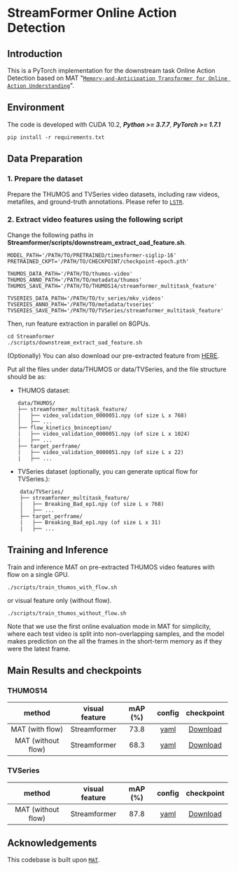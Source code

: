 # StreamFormer Online Action Detection

## Introduction

This is a PyTorch implementation for the downstream task Online Action Detection based on MAT "[`Memory-and-Anticipation Transformer for Online Action Understanding`](https://echo0125.github.io/mat/)".

## Environment

The code is developed with CUDA 10.2, ***Python >= 3.7.7***, ***PyTorch >= 1.7.1***

```
pip install -r requirements.txt
```

## Data Preparation 

### 1. Prepare the dataset

Prepare the THUMOS and TVSeries video datasets, including raw videos, metafiles, and ground-truth annotations. Please refer to [`LSTR`](https://github.com/amazon-research/long-short-term-transformer#data-preparation).

### 2. Extract video features using the following script
Change the following paths in **Streamformer/scripts/downstream_extract_oad_feature.sh**. 
```
MODEL_PATH='/PATH/TO/PRETRAINED/timesformer-siglip-16'
PRETRAINED_CKPT='/PATH/TO/CHECKPOINT/checkpoint-epoch.pth'

THUMOS_DATA_PATH='/PATH/TO/thumos-video'
THUMOS_ANNO_PATH='/PATH/TO/metadata/thumos'
THUMOS_SAVE_PATH='/PATH/TO/THUMOS14/streamformer_multitask_feature'

TVSERIES_DATA_PATH='/PATH/TO/tv_series/mkv_videos'
TVSERIES_ANNO_PATH='/PATH/TO/metadata/tvseries' 
TVSERIES_SAVE_PATH='/PATH/TO/TVSeries/streamformer_multitask_feature'
```

Then, run feature extraction in parallel on 8GPUs. 
```
cd Streamformer
./scripts/downstream_extract_oad_feature.sh
```

(Optionally) You can also download our pre-extracted feature from [HERE](xxxx).

Put all the files under data/THUMOS or data/TVSeries, and the file structure should be as:

* THUMOS dataset:
    ```
    data/THUMOS/
    ├── streamformer_multitask_feature/
    |   ├── video_validation_0000051.npy (of size L x 768)
    │   ├── ...
    ├── flow_kinetics_bninception/
    |   ├── video_validation_0000051.npy (of size L x 1024)
    |   ├── ...
    ├── target_perframe/
    |   ├── video_validation_0000051.npy (of size L x 22)
    |   ├── ...
    ```
* TVSeries dataset (optionally, you can generate optical flow for TVSeries.):
```
    data/TVSeries/
    ├── streamformer_multitask_feature/
    |   ├── Breaking_Bad_ep1.npy (of size L x 768)
    │   ├── ...
    ├── target_perframe/
    |   ├── Breaking_Bad_ep1.npy (of size L x 31)
    |   ├── ...
```

## Training and Inference

Train and inference MAT on pre-extracted THUMOS video features with flow on a single GPU.
```
./scripts/train_thumos_with_flow.sh
```
or visual feature only (without flow).
```
./scripts/train_thumos_without_flow.sh
```

Note that we use the first online evaluation mode in MAT for simplicity, where each test video is split into non-overlapping samples, and the model makes prediction on the all the frames in the short-term memory as if they were the latest frame. 

## Main Results and checkpoints

### THUMOS14

|       method      | visual feature   |  mAP  (%)  |                             config                                                |   checkpoint   |
|  :--------------: |  :-------------:  |  :-----:  |  :-----------------------------------------------------------------------------:  |  :----------:  |
|  MAT (with flow)          |  Streamformer |  73.8    | [yaml](configs/THUMOS/MAT/streamformer_multitask_with_flow.yaml) | [Download](https://huggingface.co/StreamFormer/streamformer-downstream/blob/main/online_action_detection/thumos_best_with_flow.pt) |
|  MAT (without flow)          |    Streamformer   |  68.3    | [yaml](configs/THUMOS/MAT/streamformer_multitask_without_flow.yaml)      | [Download](https://huggingface.co/StreamFormer/streamformer-downstream/blob/main/online_action_detection/thumos_best_without_flow.pt) |

### TVSeries

|       method      | visual feature   |  mAP  (%)  |                             config                                                |   checkpoint   |
|  :--------------: |  :-------------:  |  :-----:  |  :-----------------------------------------------------------------------------:  |  :----------:  |
|  MAT (without flow)          |    Streamformer   |   87.8    | [yaml](configs/TVSeries/MAT/streamformer_multitask_without_flow.yaml)      | [Download](xxx) |
## Acknowledgements

This codebase is built upon [`MAT`](https://github.com/Echo0125/MAT-Memory-and-Anticipation-Transformer/tree/main/).
